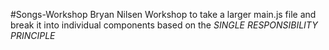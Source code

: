 #Songs-Workshop Bryan Nilsen
Workshop to take a larger main.js file and break it into individual components based on 
the *SINGLE RESPONSIBILITY PRINCIPLE*
